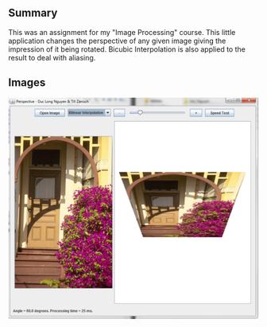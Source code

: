 ## Summary
This was an assignment for my "Image Processing" course. This little application changes the perspective of any given image 
giving the impression of it being rotated. Bicubic Interpolation is also applied to the result to deal with aliasing.

## Images 
![](screenshot.png)